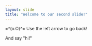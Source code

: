 ```yaml
---
layout: slide
title: "Welcome to our second slide!"
---
```

=^(o.O)^=
Use the left arrow to go back!

And say "hi!" 
